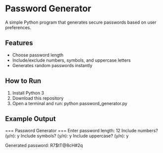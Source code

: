 # Password Generator
A simple Python program that generates secure passwords based on user preferences.

## Features
- Choose password length
- Include/exclude numbers, symbols, and uppercase letters
- Generates random passwords instantly

## How to Run
1. Install Python 3
2. Download this repository
3. Open a terminal and run:
python password_generator.py

## Example Output
=== Password Generator ===
Enter password length: 12
Include numbers? (y/n): y
Include symbols? (y/n): y
Include uppercase? (y/n): y

Generated password: R7$tT@8cH#2q